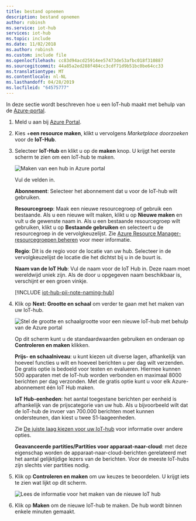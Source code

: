 ```yaml
---
title: bestand opnemen
description: bestand opnemen
author: robinsh
ms.service: iot-hub
services: iot-hub
ms.topic: include
ms.date: 11/02/2018
ms.author: robinsh
ms.custom: include file
ms.openlocfilehash: cc83d94acd25914ee57473de53afbc018f310887
ms.sourcegitcommit: 44a85a2ed288f484cc3cdf71d9b51bc0be64cc33
ms.translationtype: MT
ms.contentlocale: nl-NL
ms.lasthandoff: 04/28/2019
ms.locfileid: "64575777"
---
```

In deze sectie wordt beschreven hoe u een IoT-hub maakt met behulp van de [Azure-portal](https://portal.azure.com).

1. Meld u aan bij [Azure Portal](https://portal.azure.com). 

2. Kies +**een resource maken**, klikt u vervolgens *Marketplace doorzoeken* voor de **IoT-Hub**.

3. Selecteer **IoT-Hub** en klikt u op de **maken** knop. U krijgt het eerste scherm te zien om een IoT-hub te maken.

   ![Maken van een hub in Azure portal](./media/iot-hub-include-create-hub/iot-hub-create-screen-basics.png)

   Vul de velden in.

   **Abonnement**: Selecteer het abonnement dat u voor de IoT-hub wilt gebruiken.

   **Resourcegroep**: Maak een nieuwe resourcegroep of gebruik een bestaande. Als u een nieuwe wilt maken, klikt u op **Nieuwe maken** en vult u de gewenste naam in. Als u een bestaande resourcegroep wilt gebruiken, klikt u op **Bestaande gebruiken** en selecteert u de resourcegroep in de vervolgkeuzelijst. Zie [Azure Resource Manager-resourcegroepen beheren](../articles/azure-resource-manager/manage-resource-groups-portal.md) voor meer informatie.

   **Regio**: Dit is de regio voor de locatie van uw hub. Selecteer in de vervolgkeuzelijst de locatie die het dichtst bij u in de buurt is.

   **Naam van de IoT Hub**: Vul de naam voor de IoT Hub in. Deze naam moet wereldwijd uniek zijn. Als de door u opgegeven naam beschikbaar is, verschijnt er een groen vinkje.

   [!INCLUDE [iot-hub-pii-note-naming-hub](iot-hub-pii-note-naming-hub.md)]

4. Klik op **Next: Grootte en schaal** om verder te gaan met het maken van uw IoT-hub.

   ![Stel de grootte en schaalgrootte voor een nieuwe IoT-hub met behulp van de Azure portal](./media/iot-hub-include-create-hub/iot-hub-create-screen-size-scale.png)

   Op dit scherm kunt u de standaardwaarden gebruiken en onderaan op **Controleren en maken** klikken. 

   **Prijs- en schaalniveau**: u kunt kiezen uit diverse lagen, afhankelijk van hoeveel functies u wilt en hoeveel berichten u per dag wilt verzenden. De gratis optie is bedoeld voor testen en evalueren. Hiermee kunnen 500 apparaten met de IoT-hub worden verbonden en maximaal 8000 berichten per dag verzonden. Met de gratis optie kunt u voor elk Azure-abonnement één IoT Hub maken. 

   **IoT Hub-eenheden**: het aantal toegestane berichten per eenheid is afhankelijk van de prijscategorie van uw hub. Als u bijvoorbeeld wilt dat de IoT-hub de invoer van 700.000 berichten moet kunnen ondersteunen, dan kiest u twee S1-laageenheden.

   Zie [De juiste laag kiezen voor uw IoT-hub](../articles/iot-hub/iot-hub-scaling.md) voor informatie over andere opties.

   **Geavanceerde partities/Partities voor apparaat-naar-cloud**: met deze eigenschap worden de apparaat-naar-cloud-berichten gerelateerd met het aantal gelijktijdige lezers van de berichten. Voor de meeste IoT-hubs zijn slechts vier partities nodig. 

5. Klik op **Controleren en maken** om uw keuzes te beoordelen. U krijgt iets te zien wat lijkt op dit scherm.

   ![Lees de informatie voor het maken van de nieuwe IoT hub](./media/iot-hub-include-create-hub/iot-hub-create-review.png)

6. Klik op **Maken** om de nieuwe IoT-hub te maken. De hub wordt binnen enkele minuten gemaakt.
